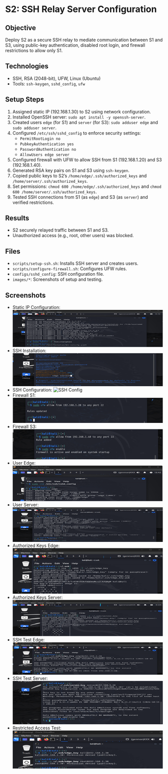 # S2: SSH Relay Server Configuration

## Objective
Deploy S2 as a secure SSH relay to mediate communication between S1 and S3, using public-key authentication, disabled root login, and firewall restrictions to allow only S1.

## Technologies
- SSH, RSA (2048-bit), UFW, Linux (Ubuntu)
- Tools: `ssh-keygen`, `sshd_config`, `ufw`

## Setup Steps
1. Assigned static IP (192.168.1.30) to S2 using network configuration.
2. Installed OpenSSH server: `sudo apt install -y openssh-server`.
3. Created users `edge` (for S1) and `server` (for S3): `sudo adduser edge` and `sudo adduser server`.
4. Configured `/etc/ssh/sshd_config` to enforce security settings:
   - `PermitRootLogin no`
   - `PubkeyAuthentication yes`
   - `PasswordAuthentication no`
   - `AllowUsers edge server`
5. Configured firewall with UFW to allow SSH from S1 (192.168.1.20) and S3 (192.168.1.40).
6. Generated RSA key pairs on S1 and S3 using `ssh-keygen`.
7. Copied public keys to S2’s `/home/edge/.ssh/authorized_keys` and `/home/server/.ssh/authorized_keys`.
8. Set permissions: `chmod 600 /home/edge/.ssh/authorized_keys` and `chmod 600 /home/server/.ssh/authorized_keys`.
9. Tested SSH connections from S1 (as `edge`) and S3 (as `server`) and verified restrictions.

## Results
- S2 securely relayed traffic between S1 and S3.
- Unauthorized access (e.g., root, other users) was blocked.

## Files
- `scripts/setup-ssh.sh`: Installs SSH server and creates users.
- `scripts/configure-firewall.sh`: Configures UFW rules.
- `configs/sshd_config`: SSH configuration file.
- `images/*`: Screenshots of setup and testing.

## Screenshots
- Static IP Configuration: ![Static IP](static-ip-s2.png)
- SSH Installation: ![SSH Install](ssh-install-s2.png)
- SSH Configuration: ![SSH Config](ssh-config-s2.png)
- Firewall S1: ![Firewall S1](firewall-s1.png)
- Firewall S3: ![Firewall S3](firewall-s3.png)
- User Edge: ![User Edge](user-edge.png)
- User Server: ![User Server](user-server.png)
- Authorized Keys Edge: ![Authorized Keys Edge](authorized-keys-edge.png)
- Authorized Keys Server: ![Authorized Keys Server](authorized-keys-server.png)
- SSH Test Edge: ![SSH Test Edge](ssh-test-edge.png)
- SSH Test Server: ![SSH Test Server](ssh-test-server.png)
- Restricted Access Test: ![Restricted Access](restricted-access-test-s2.png)
